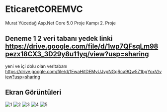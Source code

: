 # EticaretCOREMVC
Murat Yücedağ Asp.Net Core 5.0 Proje Kampı 2. Proje




Deneme 1 2 
veri tabanı yedek linki
https://drive.google.com/file/d/1wp7QFsqLm98pezx18CX3_3D29y8u11yq/view?usp=sharing
----------------------------------------------------------------------------------------------
yeni ve içi dolu olan veritabanı
https://drive.google.com/file/d/1EwaHitDEMyUJygNGgRca9Qw5Z1bgYoxV/view?usp=sharing


Ekran Görüntüleri
-----------------------------------------
![1](https://user-images.githubusercontent.com/60787870/159239896-9808f30f-31a4-4fc6-9a7b-6699576bb57e.png)
![2](https://user-images.githubusercontent.com/60787870/159239900-6fea585f-93ad-47e7-9e5f-4f2e9ca47952.png)
![3](https://user-images.githubusercontent.com/60787870/159239907-ee5a717c-e56a-4830-9511-287d4bb15bf2.png)
![4](https://user-images.githubusercontent.com/60787870/159239912-83f6ba13-b916-4876-a983-3189cc2dc78b.png)
![5](https://user-images.githubusercontent.com/60787870/159239913-14674b44-743c-4b9b-8de4-13377b6e4723.png)


